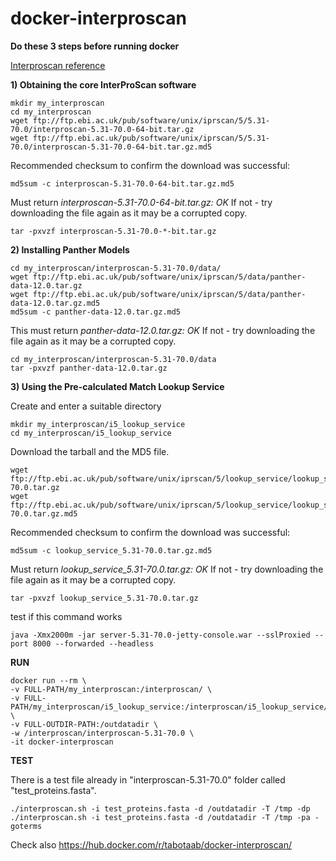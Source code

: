 # docker-interproscan
**Do these 3 steps before running docker**

[Interproscan reference](https://github.com/ebi-pf-team/interproscan/wiki/HowToDownload)

**1) Obtaining the core InterProScan software**

```
mkdir my_interproscan
cd my_interproscan
wget ftp://ftp.ebi.ac.uk/pub/software/unix/iprscan/5/5.31-70.0/interproscan-5.31-70.0-64-bit.tar.gz
wget ftp://ftp.ebi.ac.uk/pub/software/unix/iprscan/5/5.31-70.0/interproscan-5.31-70.0-64-bit.tar.gz.md5
```
Recommended checksum to confirm the download was successful:
```
md5sum -c interproscan-5.31-70.0-64-bit.tar.gz.md5
```
Must return *interproscan-5.31-70.0-64-bit.tar.gz: OK*
If not - try downloading the file again as it may be a corrupted copy.
```
tar -pxvzf interproscan-5.31-70.0-*-bit.tar.gz
```

**2) Installing Panther Models**

```
cd my_interproscan/interproscan-5.31-70.0/data/
wget ftp://ftp.ebi.ac.uk/pub/software/unix/iprscan/5/data/panther-data-12.0.tar.gz
wget ftp://ftp.ebi.ac.uk/pub/software/unix/iprscan/5/data/panther-data-12.0.tar.gz.md5
md5sum -c panther-data-12.0.tar.gz.md5
```
This must return *panther-data-12.0.tar.gz: OK*
If not - try downloading the file again as it may be a corrupted copy.
```
cd my_interproscan/interproscan-5.31-70.0/data
tar -pxvzf panther-data-12.0.tar.gz
```

**3) Using the Pre-calculated Match Lookup Service**

Create and enter a suitable directory
```
mkdir my_interproscan/i5_lookup_service
cd my_interproscan/i5_lookup_service
```
Download the tarball and the MD5 file.
```
wget ftp://ftp.ebi.ac.uk/pub/software/unix/iprscan/5/lookup_service/lookup_service_5.31-70.0.tar.gz
wget ftp://ftp.ebi.ac.uk/pub/software/unix/iprscan/5/lookup_service/lookup_service_5.31-70.0.tar.gz.md5
```
Recommended checksum to confirm the download was successful:
```
md5sum -c lookup_service_5.31-70.0.tar.gz.md5
```
Must return *lookup_service_5.31-70.0.tar.gz: OK*
If not - try downloading the file again as it may be a corrupted copy.
```
tar -pxvzf lookup_service_5.31-70.0.tar.gz
```
test if this command works
```
java -Xmx2000m -jar server-5.31-70.0-jetty-console.war --sslProxied --port 8000 --forwarded --headless
```

**RUN**

```
docker run --rm \
-v FULL-PATH/my_interproscan:/interproscan/ \
-v FULL-PATH/my_interproscan/i5_lookup_service:/interproscan/i5_lookup_service/ \
-v FULL-OUTDIR-PATH:/outdatadir \
-w /interproscan/interproscan-5.31-70.0 \
-it docker-interproscan
```

**TEST**

There is a test file already in "interproscan-5.31-70.0" folder called "test_proteins.fasta".
```
./interproscan.sh -i test_proteins.fasta -d /outdatadir -T /tmp -dp
./interproscan.sh -i test_proteins.fasta -d /outdatadir -T /tmp -pa -goterms
```


Check also https://hub.docker.com/r/tabotaab/docker-interproscan/
